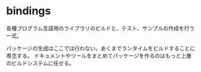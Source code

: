 bindings
====================

各種プログラム言語用のライブラリのビルドと、テスト、サンプルの作成を行う一式。

パッケージの生成はここでは行わない。あくまでランタイムをビルドすることに専念する。
ドキュメントやツールをまとめてパッケージを作るのはもっと上層のビルドシステムに任せる。

